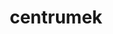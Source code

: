 ---
title: centrumek
github: https://github.com/centrumek
mode: dark
transition: 3s
archetype:
- Innovative
- Github Actions
- Editor’s Choice
- Stats and Metrics
---